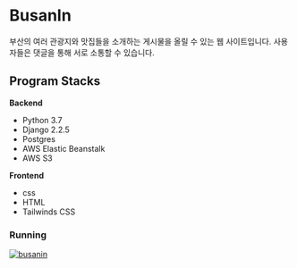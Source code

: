 # BusanIn

부산의 여러 관광지와 맛집들을 소개하는 게시물을 올릴 수 있는 웹 사이트입니다. 사용자들은 댓글을 통해 서로 소통할 수 있습니다.

## Program Stacks

**Backend**

- Python 3.7
- Django 2.2.5
- Postgres
- AWS Elastic Beanstalk
- AWS S3

**Frontend**

- css
- HTML
- Tailwinds CSS

### Running

[![busanin](https://img.youtube.com/vi/NV_fJ2Fq48E/0.jpg)](https://youtu.be/NV_fJ2Fq48E)
